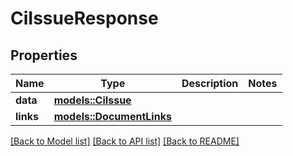 # CiIssueResponse

## Properties

Name | Type | Description | Notes
------------ | ------------- | ------------- | -------------
**data** | [**models::CiIssue**](CiIssue.md) |  | 
**links** | [**models::DocumentLinks**](DocumentLinks.md) |  | 

[[Back to Model list]](../README.md#documentation-for-models) [[Back to API list]](../README.md#documentation-for-api-endpoints) [[Back to README]](../README.md)


